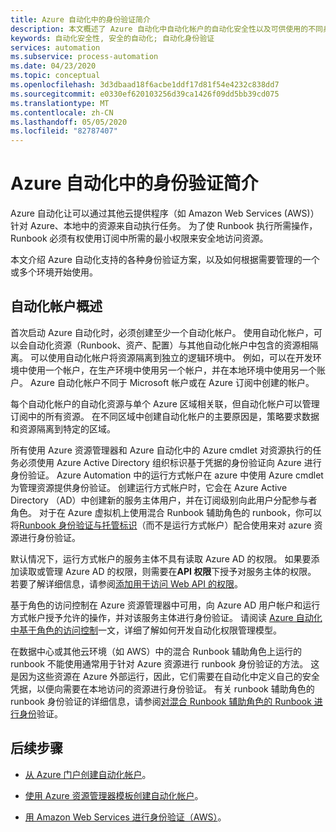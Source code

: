 ```yaml
---
title: Azure 自动化中的身份验证简介
description: 本文概述了 Azure 自动化中自动化帐户的自动化安全性以及可供使用的不同身份验证方法。
keywords: 自动化安全性, 安全的自动化; 自动化身份验证
services: automation
ms.subservice: process-automation
ms.date: 04/23/2020
ms.topic: conceptual
ms.openlocfilehash: 3d3dbaad18f6acbe1ddf17d81f54e4232c838dd7
ms.sourcegitcommit: e0330ef620103256d39ca1426f09dd5bb39cd075
ms.translationtype: MT
ms.contentlocale: zh-CN
ms.lasthandoff: 05/05/2020
ms.locfileid: "82787407"
---
```

# <a name="introduction-to-authentication-in-azure-automation"></a>Azure 自动化中的身份验证简介

Azure 自动化让可以通过其他云提供程序（如 Amazon Web Services (AWS)）针对 Azure、本地中的资源来自动执行任务。 为了使 Runbook 执行所需操作，Runbook 必须有权使用订阅中所需的最小权限来安全地访问资源。

本文介绍 Azure 自动化支持的各种身份验证方案，以及如何根据需要管理的一个或多个环境开始使用。  

## <a name="automation-account-overview"></a>自动化帐户概述

首次启动 Azure 自动化时，必须创建至少一个自动化帐户。 使用自动化帐户，可以会自动化资源（Runbook、资产、配置）与其他自动化帐户中包含的资源相隔离。 可以使用自动化帐户将资源隔离到独立的逻辑环境中。 例如，可以在开发环境中使用一个帐户，在生产环境中使用另一个帐户，并在本地环境中使用另一个账户。 Azure 自动化帐户不同于 Microsoft 帐户或在 Azure 订阅中创建的帐户。

每个自动化帐户的自动化资源与单个 Azure 区域相关联，但自动化帐户可以管理订阅中的所有资源。 在不同区域中创建自动化帐户的主要原因是，策略要求数据和资源隔离到特定的区域。

所有使用 Azure 资源管理器和 Azure 自动化中的 Azure cmdlet 对资源执行的任务必须使用 Azure Active Directory 组织标识基于凭据的身份验证向 Azure 进行身份验证。 Azure Automation 中的运行方式帐户在 azure 中使用 Azure cmdlet 为管理资源提供身份验证。 创建运行方式帐户时，它会在 Azure Active Directory （AD）中创建新的服务主体用户，并在订阅级别向此用户分配参与者角色。 对于在 Azure 虚拟机上使用混合 Runbook 辅助角色的 runbook，你可以将[Runbook 身份验证与托管标识](automation-hrw-run-runbooks.md#runbook-auth-managed-identities)（而不是运行方式帐户）配合使用来对 azure 资源进行身份验证。

默认情况下，运行方式帐户的服务主体不具有读取 Azure AD 的权限。 如果要添加读取或管理 Azure AD 的权限，则需要在**API 权限**下授予对服务主体的权限。 若要了解详细信息，请参阅[添加用于访问 Web API 的权限](../active-directory/develop/quickstart-configure-app-access-web-apis.md#add-permissions-to-access-web-apis)。

基于角色的访问控制在 Azure 资源管理器中可用，向 Azure AD 用户帐户和运行方式帐户授予允许的操作，并对该服务主体进行身份验证。 请阅读 [Azure 自动化中基于角色的访问控制](automation-role-based-access-control.md)一文，详细了解如何开发自动化权限管理模型。  

在数据中心或其他云环境（如 AWS）中的混合 Runbook 辅助角色上运行的 runbook 不能使用通常用于针对 Azure 资源进行 runbook 身份验证的方法。 这是因为这些资源在 Azure 外部运行，因此，它们需要在自动化中定义自己的安全凭据，以便向需要在本地访问的资源进行身份验证。 有关 runbook 辅助角色的 runbook 身份验证的详细信息，请参阅[对混合 Runbook 辅助角色的 Runbook 进行身份](automation-hrw-run-runbooks.md)验证。 

## <a name="next-steps"></a>后续步骤

* [从 Azure 门户创建自动化帐户](automation-create-standalone-account.md)。

* [使用 Azure 资源管理器模板创建自动化帐户](automation-create-account-template.md)。

* [用 Amazon Web Services 进行身份验证（AWS）](automation-config-aws-account.md)。
